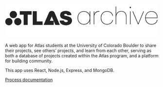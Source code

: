 ![logo](client/src/static/img/logo-grey.png "Atlas Archive")

A web app for Atlas students at the University of Colorado Boulder to share their projects, see others’ projects, and learn from each other, serving as both a database of projects created within the Atlas program, and a platform for building community.

This app uses React, Node.js, Express, and MongoDB.

[Process documentation](https://www.kfaucher.com/capstone-documentation)
